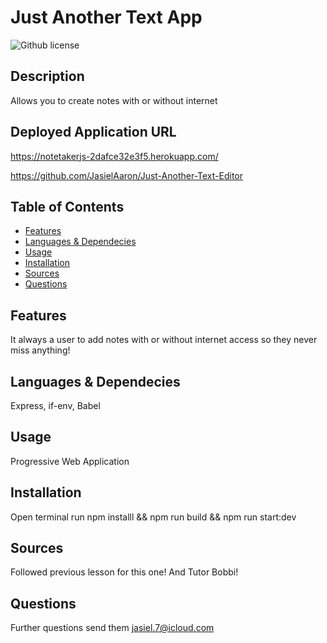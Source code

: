 # Just Another Text App

  ![Github license](https://img.shields.io/badge/license-MIT-blue.svg)

  ## Description

  Allows you to create notes with or without internet   

  ## Deployed Application URL
  
  https://notetakerjs-2dafce32e3f5.herokuapp.com/ 

  https://github.com/JasielAaron/Just-Another-Text-Editor 

 

  ## Table of Contents

  * [Features](#features)
  * [Languages & Dependecies](#languagesanddependencies)
  * [Usage](#usage)
  * [Installation](#installation)
  * [Sources](#sources)
  * [Questions](#questions)
  
  ## Features

  It always a user to add notes with or without internet access so they never miss anything!

  ## Languages & Dependecies

  Express, if-env, Babel

  ## Usage

  Progressive Web Application

  ## Installation

  Open terminal run npm installl && npm run build  && npm  run start:dev

  ## Sources 

  Followed previous lesson for this one! And Tutor Bobbi!


  ## Questions 

  Further questions send them [jasiel.7@icloud.com](mailto:jasiel.7@icloud.com?subject=[GitHub%20Dev20Connect])
